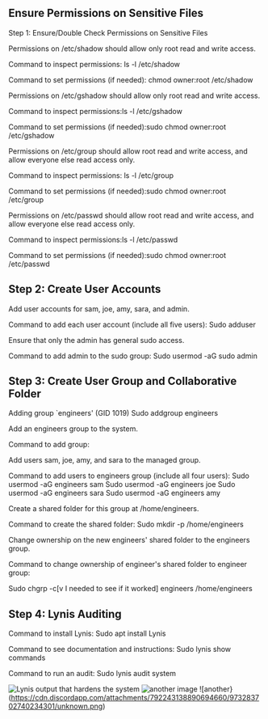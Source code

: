 ## Ensure Permissions on Sensitive Files
Step 1: Ensure/Double Check Permissions on Sensitive Files


Permissions on /etc/shadow should allow only root read and write access.


Command to inspect permissions: ls -l /etc/shadow


Command to set permissions (if needed): chmod owner:root /etc/shadow




Permissions on /etc/gshadow should allow only root read and write access.


Command to inspect permissions:ls -l /etc/gshadow


Command to set permissions (if needed):sudo chmod owner:root /etc/gshadow




Permissions on /etc/group should allow root read and write access, and allow everyone else read access only.


Command to inspect permissions: ls -l /etc/group


Command to set permissions (if needed):sudo chmod owner:root /etc/group




Permissions on /etc/passwd should allow root read and write access, and allow everyone else read access only.


Command to inspect permissions:ls -l /etc/passwd


Command to set permissions (if needed):sudo chmod owner:root /etc/passwd





## Step 2: Create User Accounts


Add user accounts for sam, joe, amy, sara, and admin.

Command to add each user account (include all five users):
Sudo adduser 


Ensure that only the admin has general sudo access.

Command to add admin to the sudo group:
Sudo usermod -aG sudo admin



## Step 3: Create User Group and Collaborative Folder
Adding group `engineers' (GID 1019) 
Sudo addgroup engineers



Add an engineers group to the system.

Command to add group:



Add users sam, joe, amy, and sara to the managed group.

Command to add users to engineers group (include all four users):
Sudo usermod -aG engineers sam 
Sudo usermod -aG engineers joe
Sudo usermod -aG engineers sara
Sudo usermod -aG engineers amy


Create a shared folder for this group at /home/engineers.


Command to create the shared folder:
Sudo mkdir -p /home/engineers


Change ownership on the new engineers' shared folder to the engineers group.

Command to change ownership of engineer's shared folder to engineer group:

Sudo chgrp -c[v I needed to see if it worked] engineers /home/engineers 


## Step 4: Lynis Auditing


Command to install Lynis:
Sudo apt install Lynis

Command to see documentation and instructions:
Sudo lynis show commands

Command to run an audit:
Sudo lynis audit system 

![Lynis output that hardens the system](https://cdn.discordapp.com/attachments/792243138890694660/973283575568928788/unknown.png)
![another image](https://cdn.discordapp.com/attachments/792243138890694660/973283648587579492/unknown.png)
![another}(https://cdn.discordapp.com/attachments/792243138890694660/973283702740234301/unknown.png)
